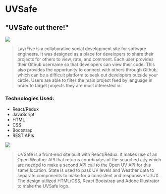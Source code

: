 # **UVSafe**

## "UVSafe out there!"

<img src="public/images/uvsafezoomedout.png">

> LayrFive is a collaborative social development site for software engineers. It was designed as a place for developers to share their projects for others to view, rate, and comment. Each user provides their Github username so that developers can view their code. This also provides the opportunity to connect with others through Github, which can be a difficult platform to seek out developers outside your circle. Users are able to filter the main project feed by language in order to target projects they are most interested in. 

###  ###

### Technologies Used:
* React/Redux
* JavaScript
* HTML
* CSS
* Bootstrap
* REST APIs


<img src="public/images/skintype.png">

> UVSafe is a front-end site built with React/Redux. It makes use of an Open Weather API that returns coordinates of the searched city which are needed to make a second API call to the Open UV API for this same location. State is used to pass UV levels and Weather data to separate components to make for a consistent and responsive UI/UX. The design utilized HTML/CSS, React Bootstrap and Adobe Illustrator to make the UVSafe logo. 


<br></br>
